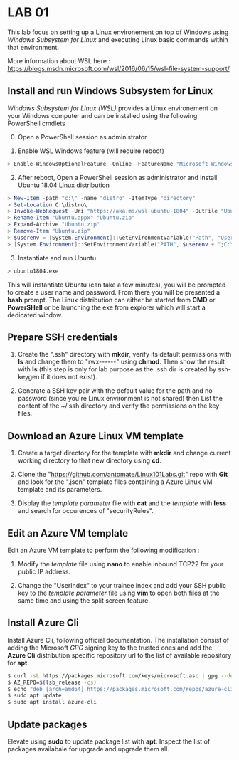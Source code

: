 # LAB 01

This lab focus on setting up a Linux environement on top of Windows using *Windows Subsystem for Linux* and executing Linux basic commands within that environment.

More information about WSL here : https://blogs.msdn.microsoft.com/wsl/2016/06/15/wsl-file-system-support/

## Install and run Windows Subsystem for Linux

*Windows Subsystem for Linux (WSL)* provides a Linux environement on your Windows computer and can be installed using the following PowerShell cmdlets :

0. Open a PowerShell session as administrator

1. Enable WSL Windows feature (will require reboot)

```PowerShell
> Enable-WindowsOptionalFeature -Online -FeatureName "Microsoft-Windows-Subsystem-Linux"
```

2. After reboot, Open a PowerShell session as administrator and install Ubuntu 18.04 Linux distribution

```PowerShell
> New-Item -path "c:\" -name "distro" -ItemType "directory"
> Set-Location C:\distro\
> Invoke-WebRequest -Uri "https://aka.ms/wsl-ubuntu-1804" -OutFile "Ubuntu.appx" -UseBasicParsing
> Rename-Item "Ubuntu.appx" "Ubuntu.zip"
> Expand-Archive "Ubuntu.zip"
> Remove-Item "Ubuntu.zip"
> $userenv = [System.Environment]::GetEnvironmentVariable("Path", "User")
> [System.Environment]::SetEnvironmentVariable("PATH", $userenv + ";C:\distro\Ubuntu", "User")
```

3. Instantiate and run Ubuntu

```bash
> ubuntu1804.exe
```

This will instantiate Ubuntu (can take a few minutes), you will be prompted to create a user name and password. From there you will be presented a **bash** prompt. The Linux distribution can either be started from **CMD** or **PowerSHell** or be launching the exe from explorer which will start a dedicated window.

## Prepare SSH credentials

1. Create the ".ssh" directory with **mkdir**, verify its default permissions with **ls** and change them to "rwx------" using **chmod**. Then show the result with **ls** (this step is only for lab purpose as the .ssh dir is created by ssh-keygen if it does not exist).

2. Generate a SSH key pair with the default value for the path and no password (since you're Linux environment is not shared) then List the content of the ~/.ssh directory and verify the permissions on the key files.

## Download an Azure Linux VM template

1. Create a target directory for the template with **mkdir** and change current working directory to that new directory using **cd**.

2. Clone the "https://github.com/antomate/Linux101Labs.git" repo with **Git** and look for the ".json" template files containing a Azure Linux VM template and its parameters.

3. Display the *template parameter* file with **cat** and the *template* with **less** and search for occurences of "securityRules".

## Edit an Azure VM template

Edit an Azure VM template to perform the following modification :

1. Modify the *template* file using **nano** to enable inbound TCP22 for your public IP address.

2. Change the "UserIndex" to your trainee index and add your SSH public key to the *template parameter* file using **vim** to open both files at the same time and using the split screen feature.

## Install Azure Cli

Install Azure Cli, following official documentation. The installation consist of adding the Microsoft *GPG* signing key to the trusted ones and add the **Azure Cli** distribution specific repository url to the list of available repository for **apt**.

```Bash
$ curl -sL https://packages.microsoft.com/keys/microsoft.asc | gpg --dearmor | sudo tee /etc/apt/trusted.gpg.d/microsoft.asc.gpg > /dev/null
$ AZ_REPO=$(lsb_release -cs)
$ echo "deb [arch=amd64] https://packages.microsoft.com/repos/azure-cli/ $AZ_REPO main" | sudo tee /etc/apt/sources.list.d/azure-cli.list
$ sudo apt update
$ sudo apt install azure-cli
```

## Update packages

Elevate using **sudo** to update package list with **apt**. Inspect the list of packages availabale for upgrade and upgrade them all.